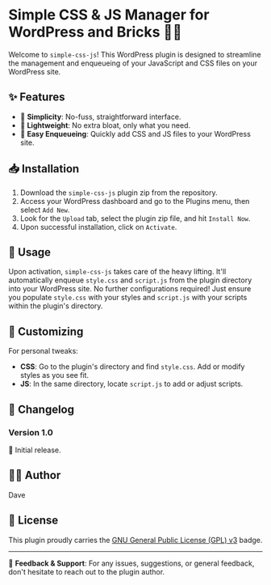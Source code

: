 # Simple CSS & JS Manager for WordPress and Bricks 🎨📜

Welcome to `simple-css-js`! This WordPress plugin is designed to streamline the management and enqueueing of your JavaScript and CSS files on your WordPress site.

## ✨ Features

- 🌟 **Simplicity**: No-fuss, straightforward interface.
- 🚀 **Lightweight**: No extra bloat, only what you need.
- 📄 **Easy Enqueueing**: Quickly add CSS and JS files to your WordPress site.

## 📥 Installation

1. Download the `simple-css-js` plugin zip from the repository.
2. Access your WordPress dashboard and go to the Plugins menu, then select `Add New`.
3. Look for the `Upload` tab, select the plugin zip file, and hit `Install Now`.
4. Upon successful installation, click on `Activate`.

## 🔧 Usage

Upon activation, `simple-css-js` takes care of the heavy lifting. It'll automatically enqueue `style.css` and `script.js` from the plugin directory into your WordPress site. No further configurations required! Just ensure you populate `style.css` with your styles and `script.js` with your scripts within the plugin's directory.

## 🎨 Customizing

For personal tweaks:

- **CSS**: Go to the plugin's directory and find `style.css`. Add or modify styles as you see fit.
- **JS**: In the same directory, locate `script.js` to add or adjust scripts.

## 📜 Changelog

### Version 1.0
🚀 Initial release.

## 👨‍💻 Author

Dave

## 📄 License

This plugin proudly carries the [GNU General Public License (GPL) v3](https://www.gnu.org/licenses/gpl-3.0.en.html) badge.

---

📢 **Feedback & Support**: For any issues, suggestions, or general feedback, don't hesitate to reach out to the plugin author.
